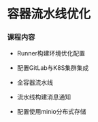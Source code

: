# 容器流水线优化



### 课程内容

- Runner构建环境优化配置

- 配置GitLab与K8S集群集成

- 全容器流水线

- 流水线构建消息通知

- 配置使用minio分布式存储

  